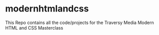 # modernhtmlandcss
This Repo contains all the code/projects for the Traversy Media Modern HTML and CSS Masterclass
